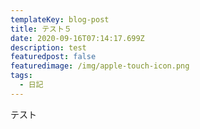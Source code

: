 ```yaml
---
templateKey: blog-post
title: テスト５
date: 2020-09-16T07:14:17.699Z
description: test
featuredpost: false
featuredimage: /img/apple-touch-icon.png
tags:
  - 日記
---
```

テスト